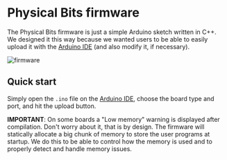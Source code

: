 # Physical Bits firmware

The Physical Bits firmware is just a simple Arduino sketch written in C++. We designed it this way because we wanted users to be able to easily upload it with the [Arduino IDE](https://www.arduino.cc/en/Main/Software) (and also modify it, if necessary).

![firmware](/docs/img/firmware.png)

## Quick start

Simply open the `.ino` file on the [Arduino IDE](https://www.arduino.cc/en/Main/Software), choose the board type and port, and hit the upload button.

__IMPORTANT__: On some boards a "Low memory" warning is displayed after compilation. Don't worry about it, that is by design. The firmware will statically allocate a big chunk of memory to store the user programs at startup. We do this to be able to control how the memory is used and to properly detect and handle memory issues.
